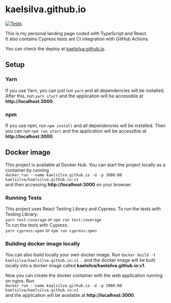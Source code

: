 # kaelsilva.github.io

[![Tests](https://github.com/kaelsilva/kaelsilva.github.io/actions/workflows/main.yml/badge.svg)](https://github.com/kaelsilva/kaelsilva.github.io/actions/workflows/main.yml)

This is my personal landing page coded with TypeScript and React.  
It also contains Cypress tests ant CI integration with GitHub Actions.

You can check the deploy at [kaelsilva.github.io](https://kaelsilva.github.io).

## Setup

### Yarn

If you use Yarn, you can just run `yarn` and all dependencies will be installed. After this, run `yarn start` and the application will be accessible at **http://localhost:3000**.

### npm

If you use npm, run `npm install` and all dependencies will be installed. Then you can run `npm run start` and the application will be accessible at **http://localhost:3000**.

## Docker image

This project is available at Docker Hub. You can start the project locally as a container by running  
`docker run --name kaelsilva.github.io -d -p 3000:80 kaelsilva/kaelsilva.github.io:v1`  
and then accessing **http://localhost:3000** on your browser.

### Running Tests

This project uses React Testing Library and Cypress. To run the tests with Testing Library:  
`yarn test:coverage` or `npm run test:coverage`  
To run the tests with Cypress:  
`yarn cypress:open` or `npm run cypress:open`

### Building docker image locally

You can also build locally your own docker image. Run `docker build -t kaelsilva/kaelsilva.github.io:v1 .` and the docker image will be built locally into a docker image called **kaelsilva/kaelsilva.github.io:v1**.

Now you can create the docker container with the web application running on nginx. Run  
`docker run --name kaelsilva.github.io -d -p 3000:80 kaelsilva/kaelsilva.github.io:v1`  
and the application will be available at **http://localhost:3000**.
